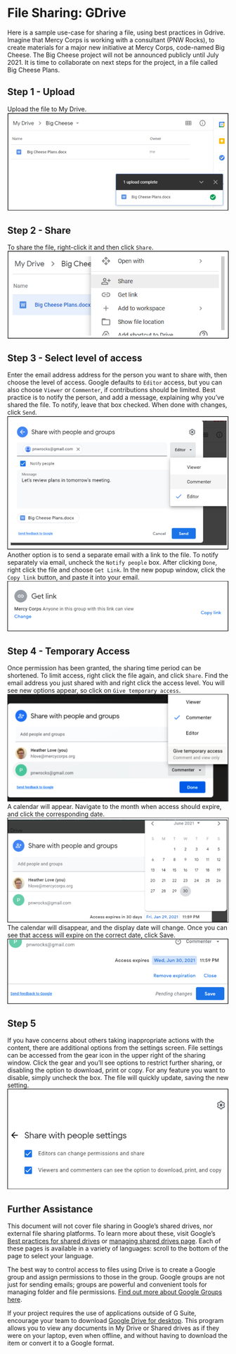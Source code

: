 # File Sharing: GDrive
Here is a sample use-case for sharing a file, using best practices in Gdrive. Imagine that Mercy Corps is working with a consultant (PNW Rocks), to create materials for a major new initiative at Mercy Corps, code-named Big Cheese. The Big Cheese project will not be announced publicly until July 2021. It is time to collaborate on next steps for the project, in a file called Big Cheese Plans.

## Step 1 - Upload
Upload the file to My Drive.
![Uploading a file](images/Filesharing_Gdrive_Step1.png)

## Step 2 - Share
To share the file, right-click it and then click `Share`.
![Uploading a file](images/Filesharing_Gdrive_Step2.png)

## Step 3 - Select level of access
Enter the email address address for the person you want to share with, then choose the level of access. Google defaults to `Editor` access, but you can also choose `Viewer` or `Commenter`, if contributions should be limited. Best practice is to notify the person, and add a message, explaining why you’ve shared the file. To notify, leave that box checked. When done with changes, click `Send`.
![Uploading a file](images/Filesharing_Gdrive_Step3a.png)
Another option is to send a separate email with a link to the file. To notify separately via email, uncheck the `Notify people` box. After clicking `Done`,  right click the file and choose `Get Link`. In the new popup window, click the `Copy link` button, and paste it into your email.
![Uploading a file](images/Filesharing_Gdrive_Step3b.png)

## Step 4 - Temporary Access
Once permission has been granted, the sharing time period can be shortened. To limit access, right click the file again, and click `Share`. Find the email address you just shared with and right click the access level. You will see new options appear, so click on `Give temporary access`.
![Uploading a file](images/Filesharing_Gdrive_Step4.png)
A calendar will appear. Navigate to the month when access should expire, and click the corresponding date.
![Uploading a file](images/Filesharing_Gdrive_Step5.png)
The calendar will disappear, and the display date will change. Once you can see that access will expire on the correct date, click Save.
![Uploading a file](images/Filesharing_Gdrive_Step6.png)

## Step 5
If you have concerns about others taking inappropriate actions with the content, there are additional options from the settings screen. File settings can be accessed from the gear icon in the upper right of the sharing window. Click the gear and you’ll see options to restrict further sharing, or disabling the option to download, print or copy. For any feature you want to disable, simply uncheck the box. The file will quickly update, saving the new setting. 
![Uploading a file](images/Filesharing_Gdrive_Step7.png)

## Further Assistance
This document will not cover file sharing in Google’s shared drives, nor external file sharing platforms. To learn more about these, visit Google’s [Best practices for shared drives](https://support.google.com/a/users/answer/9310352?hl=en) or [managing shared drives page](https://support.google.com/a/topic/7337266?hl=en&ref_topic=2490075). Each of these pages is available in a variety of languages: scroll to the bottom of the page to select your language.

The best way to control access to files using Drive is to create a Google group and assign permissions to those in the group. Google groups are not just for sending emails; groups are powerful and convenient tools for managing folder and file permissions. [Find out more about Google Groups here](https://support.google.com/groups/?hl=en#topic=9216).

If your project requires the use of applications outside of G Suite, encourage your team to download [Google Drive for desktop](https://support.google.com/drive/answer/7329379?hl=en). This program allows you to view any documents in My Drive or Shared drives as if they were on your laptop, even when offline, and without having to download the item or convert it to a Google format.
